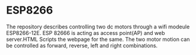 # ESP8266

The repository describes controlling two dc motors through a wifi modeule ESP8266-12E. ESP 82666 is acting as access point(AP) and web server.HTML Scripts the webpage for the same. The two motor motion can be controlled as forward, reverse, left and right combinations.
